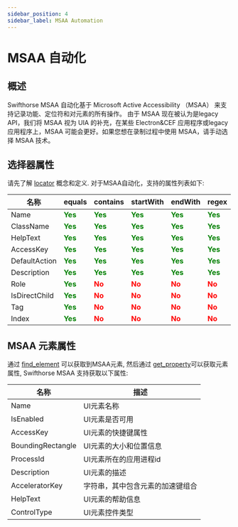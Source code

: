 ```yaml
---
sidebar_position: 4
sidebar_label: MSAA Automation 
---
```

# MSAA 自动化
## 概述

Swifthorse MSAA 自动化基于 Microsoft Active Accessibility （MSAA） 来支持记录功能、定位符和对元素的所有操作。
由于 MSAA 现在被认为是legacy API，我们将 MSAA 视为 UIA 的补充，在某些 Electron&CEF 应用程序或legacy应用程序上，MSAA 可能会更好。如果您想在录制过程中使用 MSAA，请手动选择 MSAA 技术。

## 选择器属性
请先了解 [locator](./locator.md) 概念和定义. 对于MSAA自动化，支持的属性列表如下:

| 名称      | equals | contains |startWith |endWith |regex |
| ----------- | ----------- |----------- |----------- |----------- |----------- |
| Name |  <font color="Green"><B>Yes</B></font>   |<font color="Green"><B>Yes</B></font>|<font color="Green"><B>Yes</B></font>|<font color="Green"><B>Yes</B></font>|<font color="Green"><B>Yes</B></font>|
| ClassName |  <font color="Green"><B>Yes</B></font>   |<font color="Green"><B>Yes</B></font>|<font color="Green"><B>Yes</B></font>|<font color="Green"><B>Yes</B></font>|<font color="Green"><B>Yes</B></font>|
| HelpText |  <font color="Green"><B>Yes</B></font>   |<font color="Green"><B>Yes</B></font>|<font color="Green"><B>Yes</B></font>|<font color="Green"><B>Yes</B></font>|<font color="Green"><B>Yes</B></font>|
| AccessKey |  <font color="Green"><B>Yes</B></font>   |<font color="Green"><B>Yes</B></font>|<font color="Green"><B>Yes</B></font>|<font color="Green"><B>Yes</B></font>|<font color="Green"><B>Yes</B></font>|
| DefaultAction |  <font color="Green"><B>Yes</B></font>   |<font color="Green"><B>Yes</B></font>|<font color="Green"><B>Yes</B></font>|<font color="Green"><B>Yes</B></font>|<font color="Green"><B>Yes</B></font>|
| Description |  <font color="Green"><B>Yes</B></font>   |<font color="Green"><B>Yes</B></font>|<font color="Green"><B>Yes</B></font>|<font color="Green"><B>Yes</B></font>|<font color="Green"><B>Yes</B></font>|
| Role |  <font color="Green"><B>Yes</B></font>   |<font color="Red"><B>No</B></font>|<font color="Red"><B>No</B></font>|<font color="Red"><B>No</B></font>|<font color="Red"><B>No</B></font>|
| IsDirectChild |  <font color="Green"><B>Yes</B></font>   |<font color="Red"><B>No</B></font>|<font color="Red"><B>No</B></font>|<font color="Red"><B>No</B></font>|<font color="Red"><B>No</B></font>|
| Tag |  <font color="Green"><B>Yes</B></font>   |<font color="Red"><B>No</B></font>|<font color="Red"><B>No</B></font>|<font color="Red"><B>No</B></font>|<font color="Red"><B>No</B></font>|
| Index |  <font color="Green"><B>Yes</B></font>   |<font color="Red"><B>No</B></font>|<font color="Red"><B>No</B></font>|<font color="Red"><B>No</B></font>|<font color="Red"><B>No</B></font>|


## MSAA 元素属性
通过 [find_element](../references/python/globalfunctions/find_element.md) 可以获取到MSAA元素, 然后通过 [get_property](../references/python/pageelement/get_property.md)可以获取元素属性, Swifthorse MSAA 支持获取以下属性:


| 名称      | 描述 |
| ----------- | ----------- |
| Name      |  UI元素名称      |
| IsEnabled  | UI元素是否可用|
| AccessKey   |  UI元素的快捷键属性|
| BoundingRectangle   | UI元素的大小和位置信息|
| ProcessId   | UI元素所在的应用进程id|
| Description   |  UI元素的描述|
| AcceleratorKey   | 字符串，其中包含元素的加速键组合|
| HelpText   |UI元素的帮助信息|
| ControlType | UI元素控件类型|

